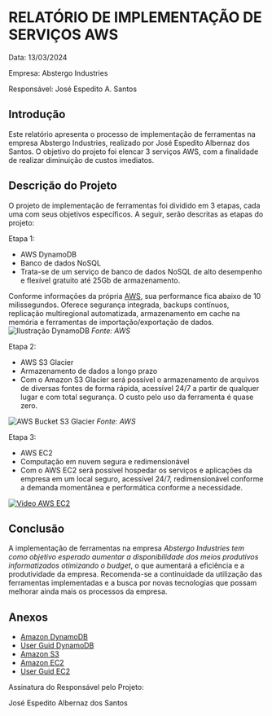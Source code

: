 # RELATÓRIO DE IMPLEMENTAÇÃO DE SERVIÇOS AWS

Data: 13/03/2024

Empresa: Abstergo Industries

Responsável: José Espedito A. Santos

## Introdução
Este relatório apresenta o processo de implementação de ferramentas na empresa Abstergo Industries, realizado por José Espedito Albernaz dos Santos. O objetivo do projeto foi elencar 3 serviços AWS, com a finalidade de realizar diminuição de custos imediatos.

## Descrição do Projeto
O projeto de implementação de ferramentas foi dividido em 3 etapas, cada uma com seus objetivos específicos. A seguir, serão descritas as etapas do projeto:

Etapa 1: 
- AWS DynamoDB
- Banco de dados NoSQL
- Trata-se de um serviço de banco de dados NoSQL de alto desempenho e flexível gratuito até 25Gb de armazenamento.
   
Conforme informações da própria [AWS](http://aws.amazon.com/pt/dynamodb/), sua performance fica abaixo de 10 milissegundos. Oferece segurança integrada, backups contínuos, replicação multiregional automatizada, armazenamento em cache na memória e ferramentas de importação/exportação de dados. 
  ![Ilustração DynamoDB](https://d1.awsstatic.com/product-page-diagram_Amazon-DynamoDBa.1f8742c44147f1aed11719df4a14ccdb0b13d9a3.png)
  *Fonte: AWS*


Etapa 2: 
- AWS S3 Glacier
- Armazenamento de dados a longo prazo
- Com o Amazon S3 Glacier será possível o armazenamento de arquivos de diversas fontes de forma rápida, acessível 24/7 a partir de qualquer lugar e com total segurança. O custo pelo uso da ferramenta é quase zero.
  
![AWS Bucket S3 Glacier](https://d1.awsstatic.com/reInvent/re21-pdp-tier1/s3/s3-glacier-overview.0d570958d5161d19059c7dee00865500c1470256.png)
*Fonte: AWS*


Etapa 3: 
- AWS EC2
- Computação em nuvem segura e redimensionável
- Com o AWS EC2 será possível hospedar os serviços e aplicações da empresa em um local seguro, acessível 24/7, redimensionável conforme a demanda momentânea e performática conforme a necessidade.

[![Video AWS EC2](https://docs.aws.amazon.com/pt_br/AWSEC2/latest/UserGuide/images/ec2-basic-arch.png)](https://youtu.be/T_hMIjKtSr4)

## Conclusão
A implementação de ferramentas na empresa *Abstergo Industries tem como objetivo esperado aumentar a disponibilidade dos meios produtivos informatizados otimizando o budget*, o que aumentará a eficiência e a produtividade da empresa. Recomenda-se a continuidade da utilização das ferramentas implementadas e a busca por novas tecnologias que possam melhorar ainda mais os processos da empresa.

## Anexos
- [Amazon DynamoDB](https://aws.amazon.com/pt/dynamodb/)
- [User Guid DynamoDB](https://docs.aws.amazon.com/pt_br/amazondynamodb/latest/developerguide/Introduction.html)
- [Amazon S3](https://aws.amazon.com/pt/s3/)
- [Amazon EC2](https://aws.amazon.com/pt/ec2/)
- [User Guid EC2](https://docs.aws.amazon.com/pt_br/AWSEC2/latest/UserGuide/concepts.html)
  
Assinatura do Responsável pelo Projeto:

José Espedito Albernaz dos Santos

